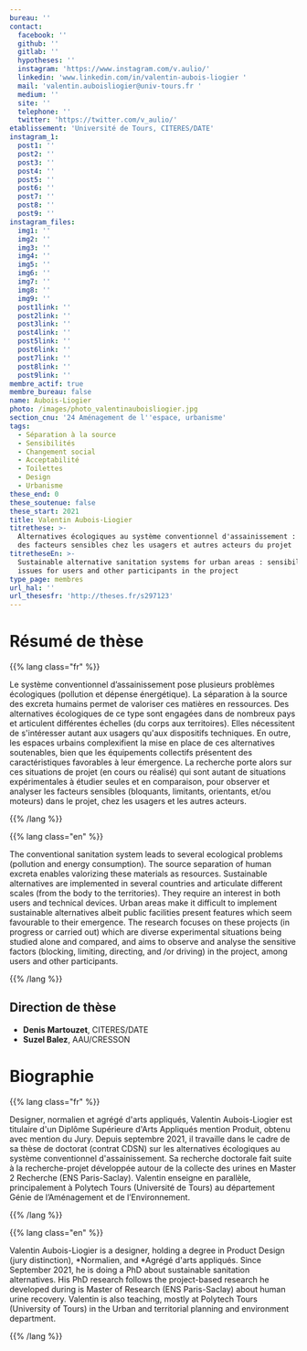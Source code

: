 ```yaml
---
bureau: ''
contact:
  facebook: ''
  github: ''
  gitlab: ''
  hypotheses: ''
  instagram: 'https://www.instagram.com/v.aulio/'
  linkedin: 'www.linkedin.com/in/valentin-aubois-liogier '
  mail: 'valentin.auboisliogier@univ-tours.fr '
  medium: ''
  site: ''
  telephone: ''
  twitter: 'https://twitter.com/v_aulio/'
etablissement: 'Université de Tours, CITERES/DATE'
instagram_1:
  post1: ''
  post2: ''
  post3: ''
  post4: ''
  post5: ''
  post6: ''
  post7: ''
  post8: ''
  post9: ''
instagram_files:
  img1: ''
  img2: ''
  img3: ''
  img4: ''
  img5: ''
  img6: ''
  img7: ''
  img8: ''
  img9: ''
  post1link: ''
  post2link: ''
  post3link: ''
  post4link: ''
  post5link: ''
  post6link: ''
  post7link: ''
  post8link: ''
  post9link: ''
membre_actif: true
membre_bureau: false
name: Aubois-Liogier
photo: /images/photo_valentinauboisliogier.jpg
section_cnu: '24 Aménagement de l''espace, urbanisme'
tags:
  - Séparation à la source
  - Sensibilités
  - Changement social
  - Acceptabilité
  - Toilettes
  - Design
  - Urbanisme
these_end: 0
these_soutenue: false
these_start: 2021
title: Valentin Aubois-Liogier
titrethese: >-
  Alternatives écologiques au système conventionnel d'assainissement : enjeux
  des facteurs sensibles chez les usagers et autres acteurs du projet
titretheseEn: >-
  Sustainable alternative sanitation systems for urban areas : sensibility
  issues for users and other participants in the project
type_page: membres
url_hal: ''
url_thesesfr: 'http://theses.fr/s297123'
---
```




<!-- Supprimer les parties non remplies (supprimer les blocks de lang s'il n'y a pas deux langues). Tu es libre d'ajouter ce que tu veux à cette partie -->

# Résumé de thèse

{{% lang class="fr" %}}

Le système conventionnel d’assainissement pose plusieurs problèmes écologiques (pollution et dépense énergétique). La séparation à la source des excreta humains permet de valoriser ces matières en ressources. Des alternatives écologiques de ce type sont engagées dans de nombreux pays et articulent différentes échelles (du corps aux territoires). Elles nécessitent de s'intéresser autant aux usagers qu'aux dispositifs techniques. En outre, les espaces urbains complexifient la mise en place de ces alternatives soutenables, bien que les équipements collectifs présentent des caractéristiques favorables à leur émergence. La recherche porte alors sur ces situations de projet (en cours ou réalisé) qui sont autant de situations expérimentales à étudier seules et en comparaison, pour observer et analyser les facteurs sensibles (bloquants, limitants, orientants, et/ou moteurs) dans le projet, chez les usagers et les autres acteurs.

{{% /lang %}}

{{% lang class="en" %}}

The conventional sanitation system leads to several ecological problems (pollution and energy consumption). The source separation of human excreta enables valorizing these materials as resources. Sustainable alternatives are implemented in several countries and articulate different scales (from the body to the territories). They require an interest in both users and technical devices. Urban areas make it difficult to implement sustainable alternatives albeit public facilities present features which seem favourable to their emergence. The research focuses on these projects (in progress or carried out) which are diverse experimental situations being studied alone and compared, and aims to observe and analyse the sensitive factors (blocking, limiting, directing, and /or driving) in the project, among users and other participants.

{{% /lang %}}

## Direction de thèse

* **Denis Martouzet**, CITERES/DATE
* **Suzel Balez**, AAU/CRESSON

# Biographie

{{% lang class="fr" %}}

Designer, normalien et agrégé d'arts appliqués, Valentin Aubois-Liogier est titulaire d'un Diplôme Supérieure d'Arts Appliqués mention Produit, obtenu avec mention du Jury. Depuis septembre 2021, il travaille dans le cadre de sa thèse de doctorat (contrat CDSN) sur les alternatives écologiques au système conventionnel d'assainissement. Sa recherche doctorale fait suite à la recherche-projet développée autour de la collecte des urines en Master 2 Recherche (ENS Paris-Saclay). Valentin enseigne en parallèle, principalement à Polytech Tours (Université de Tours) au département Génie de l’Aménagement et de l’Environnement.

{{% /lang %}}

{{% lang class="en" %}}

Valentin Aubois-Liogier is a designer, holding a degree in Product Design (jury distinction), *Normalien, and *Agrégé d'arts appliqués. Since September 2021, he is doing a PhD about sustainable sanitation alternatives. His PhD research follows the project-based research he developed during is Master of Research (ENS Paris-Saclay) about human urine recovery. Valentin is also teaching, mostly at Polytech Tours (University of Tours) in the Urban and territorial planning and environment department.

{{% /lang %}}
